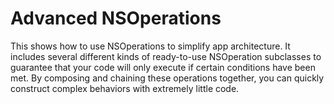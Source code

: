 # Advanced NSOperations

This shows how to use NSOperations to simplify app architecture. It includes several different kinds of ready-to-use NSOperation subclasses to guarantee that your code will only execute if certain conditions have been met. By composing and chaining these operations together, you can quickly construct complex behaviors with extremely little code.

